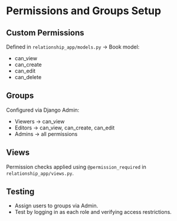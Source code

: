 # Permissions and Groups Setup

## Custom Permissions
Defined in `relationship_app/models.py` → Book model:
- can_view
- can_create
- can_edit
- can_delete

## Groups
Configured via Django Admin:
- Viewers → can_view
- Editors → can_view, can_create, can_edit
- Admins → all permissions

## Views
Permission checks applied using `@permission_required` in `relationship_app/views.py`.

## Testing
- Assign users to groups via Admin.
- Test by logging in as each role and verifying access restrictions.
